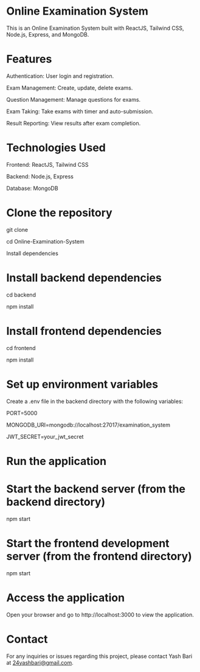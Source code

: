 # Online Examination System

This is an Online Examination System built with ReactJS, Tailwind CSS, Node.js, Express, and MongoDB.

# Features

Authentication: User login and registration.

Exam Management: Create, update, delete exams.

Question Management: Manage questions for exams.

Exam Taking: Take exams with timer and auto-submission.

Result Reporting: View results after exam completion.

# Technologies Used

Frontend: ReactJS, Tailwind CSS

Backend: Node.js, Express

Database: MongoDB

# Clone the repository

git clone 

cd Online-Examination-System

Install dependencies

# Install backend dependencies

cd backend

npm install

# Install frontend dependencies

cd frontend

npm install

# Set up environment variables

Create a .env file in the backend directory with the following variables:

PORT=5000

MONGODB_URI=mongodb://localhost:27017/examination_system

JWT_SECRET=your_jwt_secret

# Run the application

# Start the backend server (from the backend directory)

npm start

# Start the frontend development server (from the frontend directory)

npm start

# Access the application

Open your browser and go to http://localhost:3000 to view the application.

# Contact

For any inquiries or issues regarding this project, please contact Yash Bari at 24yashbari@gmail.com.
